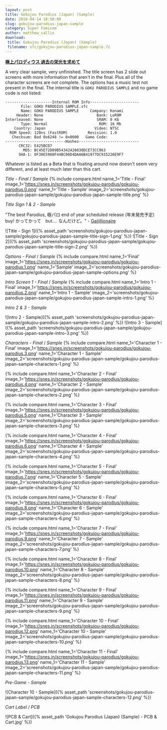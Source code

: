 ```yaml
---
layout: post
title: Gokujou Parodius (Japan) (Sample)
date: 2016-04-14 18:50:00
slug: gokujou-parodius-japan-sample
category: Super Famicom
author: matthew_callis
download:
 title: Gokujou Parodius (Japan) (Sample)
 filename: sfc/gokujou-parodius-japan-sample.7z
---
```


__[極上パロディウス 過去の栄光を求めて](http://superfamicom.org/info/gokujou-parodius)__

A very clear sample, very unfinished. The title screen has 2 slide out screens with more information that aren't in the final. Plus all of the character screens are not complete. The options has a music test not present in the final. The internal title is `GOKU PARODIUS SAMPLE` and no game code is not listed:

```
---------------------Internal ROM Info----------------------
       File: GOKU PARODIUS SAMPLE.sfc
       Name: GOKU PARODIUS SAMPLE     Company: Konami
     Header: None                        Bank: LoROM
Interleaved: None                        SRAM: 0 Kb
       Type: Normal                       ROM: 16 Mb
    Country: Japan                      Video: NTSC
  ROM Speed: 120ns (FastROM)         Revision: 1.0
   Checksum: Bad 0x6248 != 0x0000   Game Code:
---------------------------Hashes---------------------------
      CRC32: E425BCD7
        MD5: BC45E72D89B54342426030DCE73CC963
      SHA-1: 0F38E5960F44BC06D4DAA6B41977DC935226E9F7
```

Whatever is listed as a Beta that is floating around now doesn't seem very different, and at least much later than this cart.

_Title - Final_  / _Sample_
{% include compare.html
    name_1='Title - Final'
    image_1='https://snes.in/screenshots/gokujou-parodius/gokujou-parodius.0.png'
    name_1='Title - Sample'
    image_2='screenshots/gokujou-parodius-japan-sample/gokujou-parodius-japan-sample-title.png'
%}

_Title Sign 1 & 2 - Sample_

"The best Parodius, 極パロ end of year scheduled release (年末発売予定) buy! かってかって　but.... なんだけど。" - [Gaijillionaire](https://twitter.com/Gaijillionaire/status/720822237817769984)

![Title - Sign 1]({% asset_path 'screenshots/gokujou-parodius-japan-sample/gokujou-parodius-japan-sample-title-sign-1.png' %})
![Title - Sign 2]({% asset_path 'screenshots/gokujou-parodius-japan-sample/gokujou-parodius-japan-sample-title-sign-2.png' %})

_Options - Final_  / _Sample_
{% include compare.html
    name_1='Final'
    image_1='https://snes.in/screenshots/gokujou-parodius/gokujou-parodius.1.png'
    name_1='Sample'
    image_2='screenshots/gokujou-parodius-japan-sample/gokujou-parodius-japan-sample-options.png'
%}

_Intro Screen 1 - Final_  / _Sample_
{% include compare.html
    name_1='Intro 1 - Final'
    image_1='https://snes.in/screenshots/gokujou-parodius/gokujou-parodius.2.png'
    name_1='Intro 1 - Sample'
    image_2='screenshots/gokujou-parodius-japan-sample/gokujou-parodius-japan-sample-intro-1.png'
%}

_Intro 2 & 3 - Sample_

![Intro 2 - Sample]({% asset_path 'screenshots/gokujou-parodius-japan-sample/gokujou-parodius-japan-sample-intro-2.png' %})
![Intro 3 - Sample]({% asset_path 'screenshots/gokujou-parodius-japan-sample/gokujou-parodius-japan-sample-intro-3.png' %})

_Characters - Final_  / _Sample_
{% include compare.html
    name_1='Character 1 - Final'
    image_1='https://snes.in/screenshots/gokujou-parodius/gokujou-parodius.3.png'
    name_1='Character 1 - Sample'
    image_2='screenshots/gokujou-parodius-japan-sample/gokujou-parodius-japan-sample-characters-1.png'
%}

{% include compare.html
    name_1='Character 2 - Final'
    image_1='https://snes.in/screenshots/gokujou-parodius/gokujou-parodius.4.png'
    name_1='Character 2 - Sample'
    image_2='screenshots/gokujou-parodius-japan-sample/gokujou-parodius-japan-sample-characters-2.png'
%}

{% include compare.html
    name_1='Character 3 - Final'
    image_1='https://snes.in/screenshots/gokujou-parodius/gokujou-parodius.5.png'
    name_1='Character 3 - Sample'
    image_2='screenshots/gokujou-parodius-japan-sample/gokujou-parodius-japan-sample-characters-3.png'
%}

{% include compare.html
    name_1='Character 4 - Final'
    image_1='https://snes.in/screenshots/gokujou-parodius/gokujou-parodius.6.png'
    name_1='Character 4 - Sample'
    image_2='screenshots/gokujou-parodius-japan-sample/gokujou-parodius-japan-sample-characters-4.png'
%}

{% include compare.html
    name_1='Character 5 - Final'
    image_1='https://snes.in/screenshots/gokujou-parodius/gokujou-parodius.7.png'
    name_1='Character 5 - Sample'
    image_2='screenshots/gokujou-parodius-japan-sample/gokujou-parodius-japan-sample-characters-5.png'
%}

{% include compare.html
    name_1='Character 6 - Final'
    image_1='https://snes.in/screenshots/gokujou-parodius/gokujou-parodius.8.png'
    name_1='Character 6 - Sample'
    image_2='screenshots/gokujou-parodius-japan-sample/gokujou-parodius-japan-sample-characters-6.png'
%}

{% include compare.html
    name_1='Character 7 - Final'
    image_1='https://snes.in/screenshots/gokujou-parodius/gokujou-parodius.9.png'
    name_1='Character 7 - Sample'
    image_2='screenshots/gokujou-parodius-japan-sample/gokujou-parodius-japan-sample-characters-7.png'
%}

{% include compare.html
    name_1='Character 8 - Final'
    image_1='https://snes.in/screenshots/gokujou-parodius/gokujou-parodius.10.png'
    name_1='Character 8 - Sample'
    image_2='screenshots/gokujou-parodius-japan-sample/gokujou-parodius-japan-sample-characters-8.png'
%}

{% include compare.html
    name_1='Character 9 - Final'
    image_1='https://snes.in/screenshots/gokujou-parodius/gokujou-parodius.11.png'
    name_1='Character 9 - Sample'
    image_2='screenshots/gokujou-parodius-japan-sample/gokujou-parodius-japan-sample-characters-9.png'
%}

{% include compare.html
    name_1='Character 10 - Final'
    image_1='https://snes.in/screenshots/gokujou-parodius/gokujou-parodius.12.png'
    name_1='Character 10 - Sample'
    image_2='screenshots/gokujou-parodius-japan-sample/gokujou-parodius-japan-sample-characters-10.png'
%}

{% include compare.html
    name_1='Character 11 - Final'
    image_1='https://snes.in/screenshots/gokujou-parodius/gokujou-parodius.13.png'
    name_1='Character 11 - Sample'
    image_2='screenshots/gokujou-parodius-japan-sample/gokujou-parodius-japan-sample-characters-11.png'
%}

_Pre-Game - Sample_

![Character 10 - Sample]({% asset_path 'screenshots/gokujou-parodius-japan-sample/gokujou-parodius-japan-sample-characters-12.png' %})

_Cart Label / PCB_

![PCB & Cart]({% asset_path 'Gokujou Parodius (Japan) (Sample) - PCB & Cart.jpg' %})
